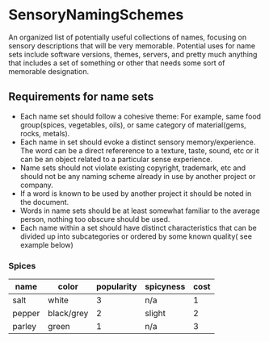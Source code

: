 # SensoryNamingSchemes
An organized list of potentially useful collections of names, focusing on sensory descriptions that will be very memorable. Potential uses for name sets include software versions, themes, servers, and pretty much anything that includes a set of something or other that needs some sort of memorable designation. 

## Requirements for name sets
- Each name set should follow a cohesive theme: For example, same food group(spices, vegetables, oils), or same category of material(gems, rocks, metals).
- Each name in set should evoke a distinct sensory memory/experience. The word can be a direct refererence to a texture, taste, sound, etc or it can be an object related to a particular sense experience.
- Name sets should not violate existing copyright, trademark, etc and should not be any naming scheme already in use by another project or company.
- If a word is known to be used by another project it should be noted in the document. 
- Words in name sets should be at least somewhat familiar to the average person, nothing too obscure should be used.
- Each name within a set should have distinct characteristics that can be divided up into subcategories or ordered by some known quality( see example below)
### Spices
|  name |  color | popularity | spicyness  | cost  |
|---|---|---|---|---|
| salt  | white  | 3  | n/a  | 1  |
| pepper  |  black/grey | 2  |  slight | 2  |
| parley  | green  |1   | n/a  | 3  |

